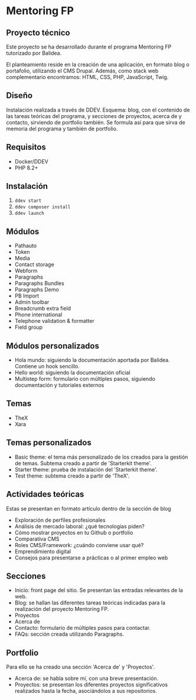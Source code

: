 # Mentoring FP
## Proyecto técnico

Este proyecto se ha desarrollado durante el programa Mentoring FP tutorizado por Balidea.

El planteamiento reside en la creación de una aplicación, en formato blog o portafolio, utilizando el CMS Drupal. Además, como stack web complementario encontramos: HTML, CSS, PHP, JavaScript, Twig.




## Diseño
Instalación realizada a través de DDEV.
Esquema: blog, con el contenido de las tareas teóricas del programa, y secciones de proyectos, acerca de y contacto, sirviendo de portfolio también. Se formula así para que sirva de memoria del programa y también de portfolio.


## Requisitos
- Docker/DDEV
- PHP 8.2+


## Instalación
1. `ddev start`
2. `ddev composer install`
3. `ddev launch`


## Módulos
- Pathauto
- Token
- Media
- Contact storage
- Webform
- Paragraphs
- Paragraphs Bundles
- Paragraphs Demo
- PB Import
- Admin toolbar
- Breadcrumb extra field
- Phone international
- Telephone validation & formatter
- Field group


## Módulos personalizados
- Hola mundo: siguiendo la documentación aportada por Balidea. Contiene un hook sencillo.
- Hello world: siguiendo la documentación oficial
- Multistep form: formulario con múltiples pasos, siguiendo documentación y tutoriales externos


## Temas
- TheX
- Xara


## Temas personalizados
- Basic theme: el tema más personalizado de los creados para la gestión de temas. Subtema creado a partir de 'Starterkit theme'.
- Starter theme: prueba de instalación del 'Starterkit theme'.
- Test theme: subtema creado a partir de 'TheX'.


## Actividades teóricas
Estas se presentan en formato artículo dentro de la sección de blog

- Exploración de perfiles profesionales
- Análisis de mercado laboral: ¿qué tecnologías piden?
- Cómo mostrar proyectos en tu Github o portfolio
- Comparativa CMS
- Roles CMS/Framework: ¿cuándo conviene usar qué?
- Emprendimiento digital
- Consejos para presentarse a prácticas o al primer empleo web


## Secciones
- Inicio: front page del sitio. Se presentan las entradas relevantes de la web.
- Blog: se hallan las diferentes tareas teóricas indicadas para la realización del proyecto Mentoring FP.
- Proyectos
- Acerca de
- Contacto: formulario de múltiples pasos para contactar.
- FAQs: sección creada utilizando Paragraphs.


## Portfolio
Para ello se ha creado una sección 'Acerca de' y 'Proyectos'.
- Acerca de: se habla sobre mí, con una breve presentación.
- Proyectos: se presentan los diferentes proyectos significativos realizados hasta la fecha, asociándolos a sus repositorios.
